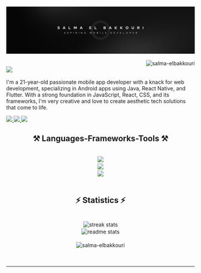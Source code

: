 [![Banner](./banner-img.png)](https://github.com/salma-elbakkouri)

<img align="right" src="https://komarev.com/ghpvc/?username=salma-elbakkouri&label=Profile%20views&color=0e75b6&style=flat" alt="salma-elbakkouri" />
<br>
    <img  src="https://readme-typing-svg.herokuapp.com/?font=Righteous&size=25&width=500&height=70&duration=3000&lines=Hi+There+👋🏻;+I'm+Salma+El+bakkouri;&color=000000"/>

I'm a 21-year-old passionate mobile app developer with a knack for web development, specializing in Android apps using Java, React Native, and Flutter. With a strong foundation in JavaScript, React, CSS, and its frameworks, I'm very creative and love to create aesthetic tech solutions that come to life.



<a href="mailto:elbakkourisalmaa@gmail.com" target="_blank">
  <img src="https://img.shields.io/badge/Gmail-333333?style=for-the-badge&logo=gmail&logoColor=red" />
</a>

<a href="https://www.linkedin.com/in/salma-el-bakkouri-b6a848283" target="_blank">
  <img src="https://img.shields.io/badge/LinkedIn-0077B5?style=for-the-badge&logo=linkedin&logoColor=white" />
</a>

<a href="https://your_portfolio.com" target="_blank">
  <img src="https://img.shields.io/badge/Portfolio-FF5722?style=for-the-badge&logo=sqlite&logoColor=white" />
</a>

</br>
<h2 align="center">⚒️ Languages-Frameworks-Tools ⚒️</h2>
<br>
<div align="center">
  <a href="https://slillicons.dev">
    <img src="https://skillicons.dev/icons?i=react,angular,javascript,nodejs,java,typescript"/><br>
    <img src="https://skillicons.dev/icons?i=html,css,tailwind,bootstrap,sass,flutter"/><br>
    <img src="https://skillicons.dev/icons?i=firebase,mysql,github,figma,photoshop,illustrator"/><br>
  </a>
</div>
</br>
<h2 align="center">⚡ Statistics ⚡</h2>
<br>
<div align=center>
<img align="center"  height="200" width="450"  src="https://streak-stats.demolab.com/?user=salma-elbakkouri&count private=true&theme=react&border_radius-10" alt="streak stats"/>
  <br/>
<img align="center" height="200" width="450"   src="https://github-readme-stats-salesp07.vercel.app/api?username=salma-elbakkouri&count_private-true&show_icons=true&theme=react&rank_icon-github&border_radius-10" alt="readme stats" /> 
<br/><br/>
<img align="center" width="450"  src="https://github-readme-stats.vercel.app/api/top-langs?username=salma-elbakkouri&show_icons=true&locale=en&layout=compact&theme=react&border_radius=4&size_weight=0.5&count_weight=0.5&exclude_repo=github-readme-stats" alt="salma-elbakkouri" />
<br/>
</div>
<br/><br/>
<hr/>




